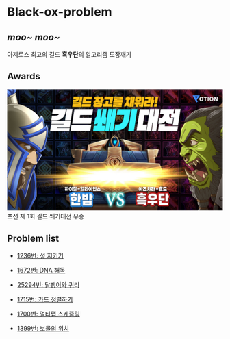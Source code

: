 # Black-ox-problem
## *moo~ moo~*
아제로스 최고의 길드 **흑우단**의 알고리즘 도장깨기

## Awards
![award_001](./img/award_001.png)
포션 제 1회 길드 쐐기대전 우승

## Problem list
- [1236번: 성 지키기](https://www.acmicpc.net/problem/1236)

- [1672번: DNA 해독](https://www.acmicpc.net/problem/1672)

- [25294번: 달팽이와 쿼리](https://www.acmicpc.net/problem/25294)

- [1715번: 카드 정렬하기](https://www.acmicpc.net/problem/1715)

- [1700번: 멀티탭 스케줄링](https://www.acmicpc.net/problem/1700)

- [1399번: 보물의 위치](https://www.acmicpc.net/problem/1399)
